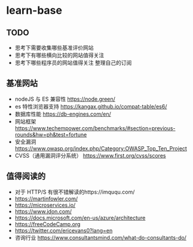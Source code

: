 # learn-base
## TODO
* 思考下需要收集哪些基准评价网站
* 思考下有哪些横向比较的网站值得关注
* 思考下哪些程序员的网站值得关注
整理自己的订阅

## 基准网站
* nodeJS 与 ES 兼容性  https://node.green/
* es 特性浏览器支持 https://kangax.github.io/compat-table/es6/
* 数据库性能 https://db-engines.com/en/
* 网站框架 https://www.techempower.com/benchmarks/#section=previous-rounds&hw=ph&test=fortune
* 安全漏洞 https://www.owasp.org/index.php/Category:OWASP_Top_Ten_Project
* CVSS（通用漏洞评分系统）  https://www.first.org/cvss/scores

## 值得阅读的
* 对于 HTTP/S 有很不错解读的https://imququ.com/
* https://martinfowler.com/
* https://microservices.io/
* https://www.jdon.com/
* https://docs.microsoft.com/en-us/azure/architecture
* https://freeCodeCamp.org
* https://twitter.com/ericevans0?lang=en
* 咨询行业 https://www.consultantsmind.com/what-do-consultants-do/
